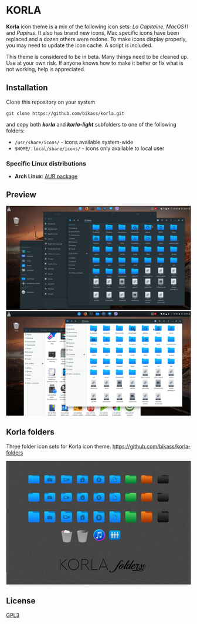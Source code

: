 # KORLA

**Korla** icon theme is a mix of the following icon sets: *La Capitaine*, *MacOS11* and *Papirus*. It also has brand new icons, Mac specific icons have been replaced and a dozen others were redone. To make icons display properly, you may need to update the icon cache. A script is included.

This theme is considered to be in beta. Many things need to be cleaned up. Use at your own risk.
If anyone knows how to make it better or fix what is not working, help is appreciated.

## Installation

Clone this repository on your system
    
    git clone https://github.com/bikass/korla.git

and copy both ***korla*** and ***korla-light*** subfolders to one of the following folders: 

* `/usr/share/icons/` - icons available system-wide
* `$HOME/.local/share/icons/` - icons only available to local user

### Specific Linux distributions

* **Arch Linux**: [AUR package](https://aur.archlinux.org/packages/korla-icon-theme/)

## Preview

![](im1.png)
![](im2.png)


## Korla folders

Three folder icon sets for Korla icon theme. https://github.com/bikass/korla-folders

![](folders_pic.jpg)

## License

[GPL3](https://www.gnu.org/licenses/gpl-3.0-standalone.html)
